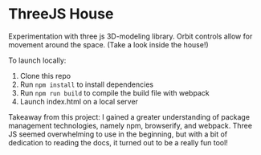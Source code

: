 # ThreeJS House
Experimentation with three js 3D-modeling library. Orbit controls allow for movement around the space. (Take a look inside the house!)

To launch locally:
1. Clone this repo
2. Run <code>npm install</code> to install dependencies
3. Run <code>npm run build</code> to compile the build file with webpack
4. Launch index.html on a local server 

Takeaway from this project: I gained a greater understanding of package management technologies, namely npm, browserify, and webpack. Three JS seemed overwhelming to use in the beginning, but with a bit of dedication to reading the docs, it turned out to be a really fun tool!
